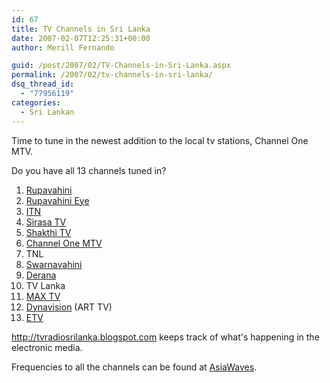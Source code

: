 ```yaml
---
id: 67
title: TV Channels in Sri Lanka
date: 2007-02-07T12:25:31+00:00
author: Merill Fernando

guid: /post/2007/02/TV-Channels-in-Sri-Lanka.aspx
permalink: /2007/02/tv-channels-in-sri-lanka/
dsq_thread_id:
  - "77956119"
categories:
  - Sri Lankan
---
```

<p>Time to tune in the newest addition to the local tv stations, Channel One MTV.</p> <p>Do you have all 13 channels tuned in?</p> <ol> <li><a href="http://www.rupavahini.lk/">Rupavahini</a></li> <li><a href="http://www.rupavahini.lk/eyeweb/index.htm">Rupavahini Eye</a></li> <li><a href="http://www.itn.lk/">ITN</a></li> <li><a href="http://www.sirasa.com/">Sirasa TV</a></li> <li><a href="http://www.shakthi.tv/">Shakthi TV</a></li> <li><a href="http://www.channeloneonline.com/">Channel One MTV</a></li> <li>TNL</li> <li><a href="http://www.swarnavahini.lk/">Swarnavahini</a></li> <li><a href="http://www.derana.lk/">Derana</a></li> <li>TV Lanka</li> <li><a href="http://www.mgm-maxtv.com/">MAX TV</a></li> <li><a href="http://www.dynavision.lk/">Dynavision</a> (ART TV)</li> <li><a href="http://www.etv.lk/">ETV</a></li></ol> <p><a href="http://tvradiosrilanka.blogspot.com">http://tvradiosrilanka.blogspot.com</a> keeps track of what's happening in the electronic media. </p> <p>Frequencies to all the channels can be found at <a href="http://www.asiawaves.net/sri-lanka-tv.htm">AsiaWaves</a>.</p>